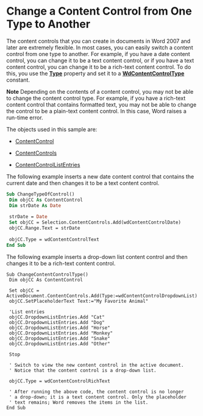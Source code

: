 
# Change a Content Control from One Type to Another

The content controls that you can create in documents in Word 2007 and later are extremely flexible. In most cases, you can easily switch a content control from one type to another. For example, if you have a date content control, you can change it to be a text content control, or if you have a text content control, you can change it to be a rich-text content control. To do this, you use the  **[Type](24f4099d-b4ad-c7be-60a4-e23ede378208.md)** property and set it to a **[WdContentControlType](6bf57b23-d12f-b942-4a30-cd1deed09407.md)** constant.


 **Note**  Depending on the contents of a content control, you may not be able to change the content control type. For example, if you have a rich-text content control that contains formatted text, you may not be able to change the control to be a plain-text content control. In this case, Word raises a run-time error. 


The objects used in this sample are:


-  [ContentControl](783dec26-9b63-11f8-6187-985f9c815f27.md)
    
-  [ContentControls](2595eea9-df68-edce-3a51-069cad14bb87.md)
    
-  [ContentControlListEntries](74b90054-e0a3-37c5-40d2-dc6dd6389cc5.md)
    
The following example inserts a new date content control that contains the current date and then changes it to be a text content control.



```vb
Sub ChangeTypeOfControl() 
 Dim objCC As ContentControl 
 Dim strDate As Date 
 
 strDate = Date 
 Set objCC = Selection.ContentControls.Add(wdContentControlDate) 
 objCC.Range.Text = strDate 
 
 objCC.Type = wdContentControlText 
End Sub
```

The following example inserts a drop-down list content control and then changes it to be a rich-text content control.



```
Sub ChangeContentControlType() 
 Dim objCC As ContentControl 
 
 Set objCC = ActiveDocument.ContentControls.Add(Type:=wdContentControlDropdownList) 
 objCC.SetPlaceholderText Text:="My Favorite Animal" 
 
 'List entries 
 objCC.DropdownListEntries.Add "Cat" 
 objCC.DropdownListEntries.Add "Dog" 
 objCC.DropdownListEntries.Add "Horse" 
 objCC.DropdownListEntries.Add "Monkey" 
 objCC.DropdownListEntries.Add "Snake" 
 objCC.DropdownListEntries.Add "Other" 
 
 Stop 
 
 ' Switch to view the new content control in the active document. 
 ' Notice that the content control is a drop-down list. 
 
 objCC.Type = wdContentControlRichText 
 
 ' After running the above code, the content control is no longer 
 ' a drop-down; it is a text content control. Only the placeholder 
 ' text remains; Word removes the items in the list. 
End Sub
```

